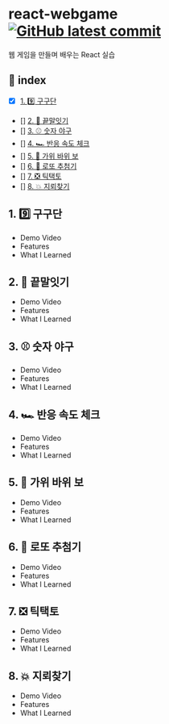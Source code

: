 # react-webgame [![GitHub latest commit](https://img.shields.io/github/last-commit/DevSeulgi/react-webgame)](https://github.com/DevSeulgi/react-webgame/commit)
웹 게임을 만들며 배우는 React 실습

## 📜 index
- [x] [1. 9️⃣ 구구단](https://github.com/DevSeulgi/react-webgame#-1.-9️⃣-구구단)
- [] [2. 🔗 끝말잇기](https://github.com/DevSeulgi/react-webgame#-2.-🔗-끝말잇기)
- [] [3. ⚾️ 숫자 야구](https://github.com/DevSeulgi/react-webgame#-3.-⚾️-숫자-야구)
- [] [4. 🏎 반응 속도 체크](https://github.com/DevSeulgi/react-webgame#-4.-🏎-반응-속도-체크)
- [] [5. 🤘 가위 바위 보](https://github.com/DevSeulgi/react-webgame#-5.-🤘-가위-바위-보)
- [] [6. 🎱 로또 추첨기](https://github.com/DevSeulgi/react-webgame#-6.-🎱-로또-추첨기)
- [] [7. ❎ 틱택토](https://github.com/DevSeulgi/react-webgame#-7.-❎-틱택토)
- [] [8. 💥 지뢰찾기](https://github.com/DevSeulgi/react-webgame#-8.-💥-지뢰찾기)

## 1. 9️⃣ 구구단
- Demo Video
- Features
- What I Learned

## 2. 🔗 끝말잇기
- Demo Video
- Features
- What I Learned

## 3. ⚾️ 숫자 야구
- Demo Video
- Features
- What I Learned

## 4. 🏎 반응 속도 체크
- Demo Video
- Features
- What I Learned

## 5. 🤘 가위 바위 보
- Demo Video
- Features
- What I Learned

## 6. 🎱 로또 추첨기
- Demo Video
- Features
- What I Learned

## 7. ❎ 틱택토
- Demo Video
- Features
- What I Learned

## 8. 💥 지뢰찾기
- Demo Video
- Features
- What I Learned